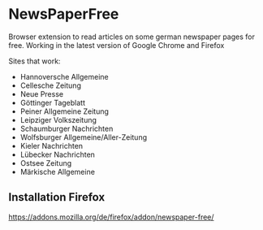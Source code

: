 # NewsPaperFree
Browser extension to read articles on some german newspaper pages for free.
Working in the latest version of Google Chrome and Firefox

Sites that work:
- Hannoversche Allgemeine
- Cellesche Zeitung  
- Neue Presse
- Göttinger Tageblatt
- Peiner Allgemeine Zeitung
- Leipziger Volkszeitung
- Schaumburger Nachrichten
- Wolfsburger Allgemeine/Aller-Zeitung
- Kieler Nachrichten
- Lübecker Nachrichten
- Ostsee Zeitung
- Märkische Allgemeine 

## Installation Firefox
https://addons.mozilla.org/de/firefox/addon/newspaper-free/
